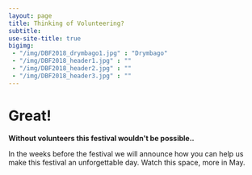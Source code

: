 ```yaml
---
layout: page
title: Thinking of Volunteering?
subtitle: 
use-site-title: true
bigimg:
 - "/img/DBF2018_drymbago1.jpg" : "Drymbago"
 - "/img/DBF2018_header1.jpg" : ""
 - "/img/DBF2018_header2.jpg" : ""
 - "/img/DBF2018_header3.jpg" : ""
---
```



# Great!

**Without volunteers this festival wouldn't be possible..**

In the weeks before the festival we will announce how you can help us make this festival an unforgettable day.  Watch this space, more in May.